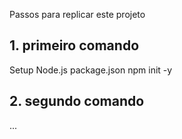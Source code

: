 Passos para replicar este projeto
## 1. primeiro comando
Setup Node.js package.json
npm init -y
## 2. segundo comando
...